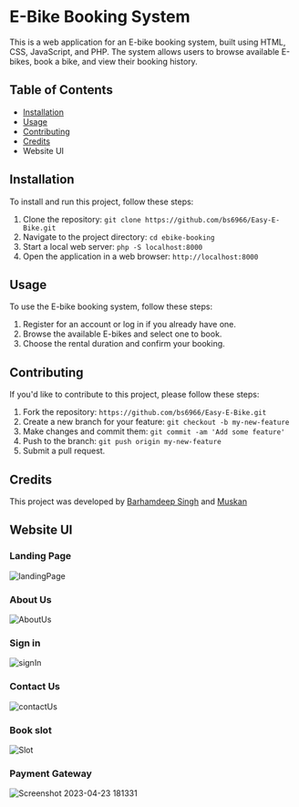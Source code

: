 # E-Bike Booking System

This is a web application for an E-bike booking system, built using HTML, CSS, JavaScript, and PHP. The system allows users to browse available E-bikes, book a bike, and view their booking history. 

## Table of Contents

- [Installation](#installation)
- [Usage](#usage)
- [Contributing](#contributing)
- [Credits](#credits)
- Website UI

## Installation

To install and run this project, follow these steps:

1. Clone the repository: `git clone https://github.com/bs6966/Easy-E-Bike.git`
2. Navigate to the project directory: `cd ebike-booking`
3. Start a local web server: `php -S localhost:8000`
4. Open the application in a web browser: `http://localhost:8000`

## Usage

To use the E-bike booking system, follow these steps:

1. Register for an account or log in if you already have one.
2. Browse the available E-bikes and select one to book.
3. Choose the rental duration and confirm your booking.


## Contributing

If you'd like to contribute to this project, please follow these steps:

1. Fork the repository: `https://github.com/bs6966/Easy-E-Bike.git`
2. Create a new branch for your feature: `git checkout -b my-new-feature`
3. Make changes and commit them: `git commit -am 'Add some feature'`
4. Push to the branch: `git push origin my-new-feature`
5. Submit a pull request.

## Credits

This project was developed by [Barhamdeep Singh](https://github.com/bs6966) and  [Muskan](https://github.com/muskan2911)

## Website UI

### Landing Page
![landingPage](https://user-images.githubusercontent.com/103927352/233841665-4862966c-b077-427a-82a6-8120c57eb9a8.png)

### About Us

![AboutUs](https://user-images.githubusercontent.com/103927352/233841718-89850940-e3ce-4667-8255-7f241dbd3ef6.png)

### Sign in
![signIn](https://user-images.githubusercontent.com/103927352/233841734-96e8eca9-605e-4228-a766-c048f8ff916e.png)

### Contact Us

![contactUs](https://user-images.githubusercontent.com/103927352/233841747-35f04425-80da-4175-81c5-6bb13d2e437a.png)

### Book slot

![Slot](https://user-images.githubusercontent.com/103927352/233841755-3bfd4a98-7a8c-4bd9-9ccb-72047c2ffd6e.png)

### Payment Gateway
![Screenshot 2023-04-23 181331](https://user-images.githubusercontent.com/103927352/233841771-cbb8aff4-3694-47d6-a0f0-44b3c0248776.png)
